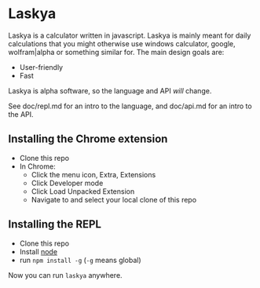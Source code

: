 Laskya
======

Laskya is a calculator written in javascript. Laskya is mainly meant for daily calculations that you might otherwise use windows calculator, google, wolfram|alpha or something similar for. The main design goals are:

- User-friendly
- Fast

Laskya is alpha software, so the language and API *will* change.

See doc/repl.md for an intro to the language, and doc/api.md for an intro to the API.


Installing the Chrome extension
-------------------------------

- Clone this repo
- In Chrome:
	- Click the menu icon, Extra, Extensions
	- Click Developer mode
	- Click Load Unpacked Extension
	- Navigate to and select your local clone of this repo


Installing the REPL
-------------------

- Clone this repo
- Install [node](http://nodejs.org/)
- run `npm install -g` (`-g` means global)

Now you can run `laskya` anywhere.
